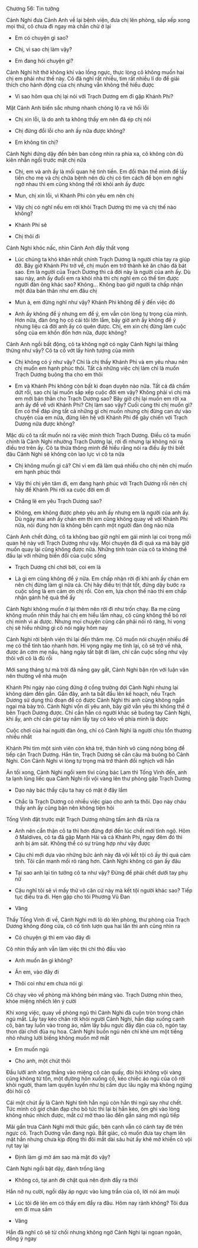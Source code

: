 




Chương 56: Tin tưởng

Cảnh Nghi đưa Cảnh Anh về lại bệnh viện, đưa chị lên phòng, sắp xếp xong mọi thứ, cô chưa đi ngay mà chần chừ ở lại

- Em có chuyện gì sao?

- Chị, vì sao chị làm vậy?

- Em đang hỏi chuyện gì?

Cảnh Nghi hít thở không khí vào lồng ngực, thực lòng cô không muốn hai chị em phải như thế này. Cô đã nghĩ rất nhiều, tìm rất nhiều lí do để giải thích cho hành động của chị nhưng vẫn không thể hiểu được

- Vì sao hôm qua chị lại nói với Trạch Dương em đi gặp Khánh Phi?

Mặt Cảnh Anh biến sắc nhưng nhanh chóng lộ ra vẻ hối lỗi

- Chị xin lỗi, là do anh ta không thấy em nên đã ép chị nói

- Chị đừng đổi lỗi cho anh ấy nữa được không?

- Em không tin chị?

Cảnh Nghi đứng dậy đến bên ban công nhìn ra phía xa, cô không còn đủ kiên nhẫn ngồi trước mặt chị nữa

- Chị, em và anh ấy là mối quan hệ tình tiền. Em đổi thân thể mình để lấy tiền cho mẹ và chị chữa bệnh nên dù chị có tìm cách để bọn em nghi ngờ nhau thì em cũng không thể rời khỏi anh ấy được

- Mun, chị xin lỗi, vì Khánh Phi còn yêu em nên chị

- Vậy chị có nghĩ nếu em rời khỏi Trạch Dương thì mẹ và chị thế nào không?

- Khánh Phi sẽ

- Chị thôi đi

Cảnh Nghi khóc nấc, nhìn Cảnh Anh đầy thất vọng

- Lúc chúng ta khó khăn nhất chính Trạch Dương là người chìa tay ra giúp đỡ. Bây giờ Khánh Phi trở về, chị muốn em trở thành kẻ ăn cháo đá bát sao. Em là người của Trạch Dương thì cả đời này là người của anh ấy. Dù sau này, anh ấy đuổi em ra khỏi nhà thì chị nghĩ em có thể tìm được người đàn ông khác sao? Không... Không bao giờ người ta chấp nhận một đứa bán thân như em đâu chị

- Mun à, em đừng nghĩ như vậy? Khánh Phi không để ý đến việc đó

- Anh ấy không để ý nhưng em để ý, em vẫn còn lòng tự trọng của mình. Hơn nữa, đàn ông họ có cái tôi lớn lắm, bây giờ anh ấy không để ý nhưng liệu cả đời anh ấy có quên được. Chị, em xin chị đừng làm cuộc sống của em khốn đốn hơn nữa, được không?

Cảnh Anh ngồi bất động, cô ta không ngờ có ngày Cảnh Nghi lại thẳng thừng như vậy? Cô ta cố vớt lấy hình tượng của mình

- Chị không có ý như vậy? Chỉ là chị thấy Khánh Phi và em yêu nhau nên chị muốn em hạnh phúc thôi. Tất cả những việc chị làm chỉ là muốn Trạch Dương buông tha cho em thôi

- Em và Khánh Phi không còn bất kì đoạn duyên nào nữa. Tất cả đã chấm dứt rồi, sao chị lại muốn sắp xếp cuộc đời em vậy? Không phải vì chị mà em mới bán thân cho Trạch Dương sao? Bây giờ chị lại muốn em rời xa anh ấy để về với Khánh Phi? Chị làm sao vậy? Cuối cùng thì chị muốn gì? Em có thể đáp ứng tất cả những gì chị muốn nhưng chị đừng can dự vào chuyện của em nữa, đừng liên hệ với Khánh Phi để gây chiến với Trạch Dương nữa được không?

Mặc dù cô ta rất muốn nói ra việc mình thích Trạch Dương. Điều cô ta muốn chính là Cảnh Nghi nhường Trạch Dương lại, rời đi nhưng lại không nói ra điều trơ trẽn ấy. Cô ta thừa thông minh để hiểu rằng nói ra điều ấy thì biết đâu Cảnh Nghi sẽ không còn lao lực vì cô ta nữa

- Chị không muốn gì cả? Chỉ vì em đã làm quá nhiều cho chị nên chị muốn em hạnh phúc thôi

- Vậy thì chị yên tâm đi, em đang hạnh phúc với Trạch Dương rồi nên chị hãy để Khánh Phi rời xa cuộc đời em đi

- Chẳng lẽ em yêu Trạch Dương sao?

- Không, em không được phép yêu anh ấy nhưng em là người của anh ấy. Dù ngày mai anh ấy chán em thì em cũng không quay về với Khánh Phi nữa, nói đúng hơn là không bên cạnh một người đàn ông nào nữa

Cảnh Anh chết đứng, cô ta không bao giờ nghĩ em gái mình lại coi trọng mối quan hệ này với Trạch Dương như vậy. Mọi chuyện đã đi quá xa mà bây giờ muốn quay lại cũng không được nữa. Những tính toán của cô ta không thể đấu lại với những biến đổi của cuộc sống

- Trạch Dương chỉ chơi bời, coi em là

- Là gì em cũng không để ý nữa. Em chấp nhận rời đi khi anh ấy chán em nên chị đừng làm gì nữa cả. Chị hãy điều trị thật tốt, đứng dậy bước ra cuộc sống là em cảm ơn chị rồi. Còn em, lựa chọn thế nào thì em chấp nhận gánh hệ quả thế ấy

Cảnh Nghi không muốn ở lại thêm nên rời đi như trốn chạy. Ba mẹ cũng không muốn nhìn thấy hai chị em hiểu lầm nhau, cô cũng không thể bỏ rơi chị mình vì ai được. Nhưng mọi chuyện cũng cần phải nói rõ ràng, hi vọng chị sẽ hiểu những gì cô nói ngày hôm nay

Cảnh Nghi rời bệnh viện thì lại đến thăm mẹ. Cô muốn nói chuyện nhiều để mẹ có thể tỉnh táo nhanh hơn. Hi vọng ngày mẹ tỉnh lại, cô sẽ trở về nhà, được ăn cơm mẹ nấu, hàng ngày tất bật đi làm, chỉ cần cuộc sống như vậy thôi với cô là đủ rồi



Mới sang tháng tư mà trời đã nắng gay gắt, Cảnh Nghi bận rộn với luận văn nên thường về nhà muộn

Khánh Phi ngày nào cũng đứng ở cổng trường đợi Cảnh Nghi nhưng lại không dám đến gần. Gần đây, anh ta bắt đầu lên kế hoạch, nếu Trạch Dương sử dụng thủ đoạn để có được Cảnh Nghi thì anh cũng không ngần ngại mà bày trò. Cảnh Nghi vốn dĩ yêu anh, bây giờ vẫn yêu thì không thể ở bên Trạch Dương được. Chỉ cần hắn có người khác sẽ buông tay Cảnh Nghi, khi ấy, anh chỉ cần giơ tay nắm lấy tay cô kéo về phía mình là được

Cuộc chơi của hai người đàn ông, chỉ có Cảnh Nghi là người chịu tổn thương nhiều nhất

Khánh Phi tìm một sinh viên còn khá trẻ, thân hình vô cùng nóng bỏng để tiếp cận Trạch Dương. Hắn tin, Trạch Dương sẽ cắn câu mà buông bỏ Cảnh Nghi. Còn Cảnh Nghi vì lòng tự trọng mà trở thành đối nghịch với hắn

Ăn tối xong, Cảnh Nghi ngồi xem tivi cùng bác Lam thì Tống Vinh đến, anh ta lạnh lùng liếc qua Cảnh Nghi rồi vội vàng lên thư phòng gặp Trạch Dương

- Dạo này bác thấy cậu ta hay có mặt ở đây lắm

- Chắc là Trạch Dương có nhiều việc giao cho anh ta thôi. Dạo này cháu thấy anh ấy cũng bận nên không tiện hỏi

Tống Vinh đặt trước mặt Trạch Dương những tấm ảnh đã rửa ra

- Anh nên cẩn thận cô ta thì hơn đừng đợi đến lúc chết mới tỉnh ngộ. Hôm ở Maldives, cô ta đã gặp Mạnh Hải và cả Khánh Phi, ngay đêm đó thì anh bị ám sát. Không thể có sự trùng hợp như vậy được

- Cậu chỉ mới dựa vào những bức ảnh này đã vội kết tội cô ấy thì quá cảm tính. Tôi cần manh mối rõ ràng hơn. Cảnh Nghi không có gan ấy đâu

- Tại sao anh lại tin tưởng cô ta như vậy? Đừng để phải chết dưới tay phụ nữ

- Cậu nghĩ tôi sẽ vì mấy thứ vô căn cứ này mà kết tội người khác sao? Tiếp tục điều tra đi. Hẹn gặp cho tôi Phương Vũ Đan

- Vâng

Thấy Tống Vinh đi về, Cảnh Nghi mới lò dò lên phòng, thư phòng của Trạch Dương không đóng cửa, cô cố tình lượn qua hai lần thì anh cũng nhìn ra

- Có chuyện gì thì em vào đây đi

Cô nhìn thấy anh vẫn làm việc thì chỉ thò đầu vào

- Anh muốn ăn gì không?

- Ăn em, vào đây đi

- Thôi coi như em chưa nói gì

Cô chạy vèo về phòng mà không bén mảng vào. Trạch Dương nhìn theo, khóe miệng nhếch lên ý cười

Khi xong việc, quay về phòng ngủ thì Cảnh Nghi đã cuộn tròn trong chăn ngủ mất. Lấy tay kéo chăn rời khỏi người Cảnh Nghi, hắn đáp xuống cạnh cô, bàn tay luồn vào trong áo, nắm lấy bầu ngực đầy đặn của cô, ngón tay thon dài chơi đùa nụ hoa. Cảnh Nghi buồn ngủ nên chỉ khẽ ưm một tiếng nhỏ nhưng lười biếng không muốn mở mắt

- Em muốn ngủ

- Cho anh, một chút thôi

Đầu lưỡi anh xông thẳng vào miệng cô càn quấy, đòi hỏi không vội vàng cũng không từ tốn, một đường hôn xuống cổ, kéo chiếc áo ngủ của cô rời khỏi người, tham lam quyến luyến như bị cấm dục lâu ngày mà không ngừng đòi hỏi cô

Cái một chút ấy là Cảnh Nghi tỉnh hẳn ngủ còn hắn thì ngủ say như chết. Tức mình cô giơ chân đạp cho bõ tức thì lại bị hắn kéo, ôm ghì vào lòng không nhúc nhích được, mắt cứ mở thao láo đến gần sáng mới ngủ tiếp

Mãi gần trưa Cảnh Nghi mới thức giấc, bên cạnh vẫn có cánh tay đè trên ngực cô. Trạch Dương vẫn đang ngủ. Bất giác, cô muốn đưa tay chạm lên mặt hắn nhưng chưa kịp động thì đôi mắt dài sâu hút ấy khẽ mở khiến cô vội rụt tay lại

- Định làm gì mờ ám sao mà mặt đỏ vậy?

Cảnh Nghi ngồi bật dậy, đánh trống lảng

- Không có, tại anh đè chặt quá nên định đẩy ra thôi

Hắn nở nụ cười, ngồi dậy áp ngực vào lưng trần của cô, lời nói ám muội

- Lúc tôi đè lên em có thấy em đẩy ra đâu. Hôm nay rảnh không? Tôi đưa em đi mua sắm

- Vâng

Hắn đã nghĩ cô sẽ từ chối nhưng không ngờ Cảnh Nghi lại ngoan ngoãn, đồng ý ngay




